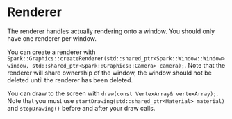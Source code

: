 # Renderer

The renderer handles actually rendering onto a window. You should only have one renderer per window.

You can create a renderer with `Spark::Graphics::createRenderer(std::shared_ptr<Spark::Window::Window> window, std::shared_ptr<Spark::Graphics::Camera> camera);`.
Note that the renderer will share ownership of the window, the window should not be deleted until the renderer has been deleted.

You can draw to the screen with `draw(const VertexArray& vertexArray);`.
Note that you must use `startDrawing(std::shared_ptr<Material> material)` and `stopDrawing()` before and after your draw calls.